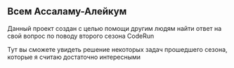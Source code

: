 
## Всем Ассаламу-Алейкум


Данный проект создан с целью помощи другим людям найти ответ на свой вопрос по поводу второго сезона CodeRun

Тут вы сможете увидеть решение некоторых задач прошедшего сезона, которые я считаю достаточно интересными
